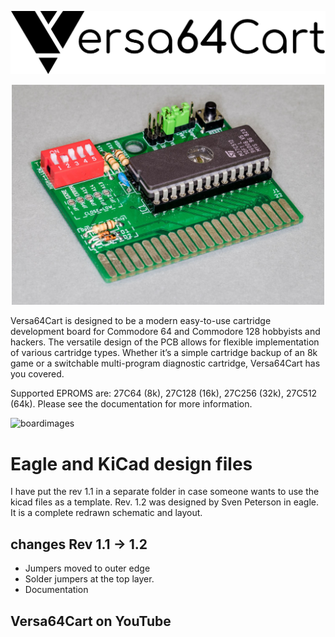 
![logo](v1.2&#32;(eagle)/pictures/logo.png)

<p align="center"><img src="v1.2&#32;(eagle)/pictures/DSC_0501-2.JPG" alt="boardimage_v1_2" width="500"/></p>

Versa64Cart is designed to be a modern easy-to-use cartridge development board for Commodore 64 and Commodore 128 hobbyists and hackers. The versatile design of the PCB allows for flexible implementation of various cartridge types. Whether it’s a simple cartridge backup of an 8k game or a switchable multi-program diagnostic cartridge, Versa64Cart has you covered.

Supported EPROMS are: 27C64 (8k), 27C128 (16k), 27C256 (32k), 27C512 (64k).
Please see the documentation for more information.

![boardimages](pcb.png)

# Eagle and KiCad design files
I have put the rev 1.1 in a separate folder in case someone wants to use the kicad files as a template.
Rev. 1.2 was designed by Sven Peterson in eagle. It is a complete redrawn schematic and layout.

## changes Rev 1.1 -> 1.2
- Jumpers moved to outer edge
- Solder jumpers at the top layer.
- Documentation

## Versa64Cart on YouTube

